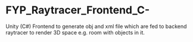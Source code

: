 # FYP_Raytracer_Frontend_C-
Unity (C#) Frontend to generate obj and xml file which are fed to backend raytracer to render 3D space e.g. room with objects in it.
